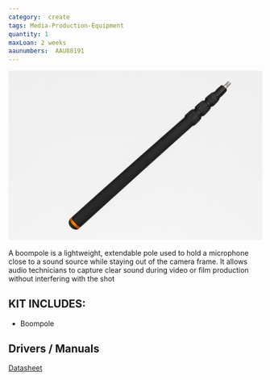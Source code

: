 ```yaml
---
category:  create
tags: Media-Production-Equipment
quantity: 1
maxLoan: 2 weeks
aaunumbers:  AAU88191
---
```

![Boompole](/assets/images/equip/boom.png)

A boompole is a lightweight, extendable pole used to hold a microphone close to a sound source while staying out of the camera frame. It allows audio technicians to capture clear sound during video or film production without interfering with the shot
## KIT INCLUDES:
-  Boompole

## Drivers / Manuals
[Datasheet](https://rode.com/en/products/boompole-pro#section-downloads)



